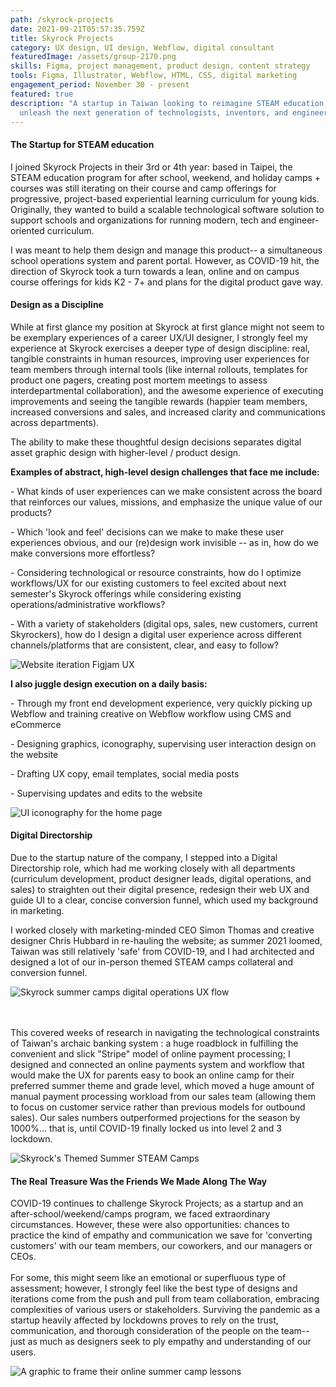```yaml
---
path: /skyrock-projects
date: 2021-09-21T05:57:35.759Z
title: Skyrock Projects
category: UX design, UI design, Webflow, digital consultant
featuredImage: /assets/group-2170.png
skills: Figma, project management, product design, content strategy
tools: Figma, Illustrator, Webflow, HTML, CSS, digital marketing
engagement_period: November 30 - present
featured: true
description: "A startup in Taiwan looking to reimagine STEAM education to
  unleash the next generation of technologists, inventors, and engineers. "
---
```

#### The Startup for STEAM education

I joined Skyrock Projects in their 3rd or 4th year: based in Taipei, the STEAM education program for after school, weekend, and holiday camps + courses was still iterating on their course and camp offerings for progressive, project-based experiential learning curriculum for young kids. Originally, they wanted to build a scalable technological software solution to support schools and organizations for running  modern, tech and engineer-oriented curriculum. 

I was meant to help them design and manage this product-- a simultaneous school operations system and parent portal. However, as COVID-19 hit, the direction of Skyrock took a turn towards a lean, online and on campus course offerings for kids K2 - 7+ and plans for the digital product gave way.

#### **Design as a Discipline**

While at first glance my position at Skyrock at first glance might not seem to be exemplary experiences of a career UX/UI designer, I strongly feel my experience at Skyrock exercises a deeper type of design discipline: real, tangible constraints in human resources, improving user experiences for team members through internal tools (like internal rollouts, templates for product one pagers, creating post mortem meetings to assess interdepartmental collaboration), and the awesome experience of executing improvements and seeing the tangible rewards (happier team members, increased conversions and sales, and increased clarity and communications across departments). 

The ability to make these thoughtful design decisions separates digital asset graphic design with higher-level / product design. 

**Examples of abstract, high-level design challenges that face me include:** 

\- What kinds of user experiences can we make consistent across the board that reinforces our values, missions, and emphasize the unique value of our products? 

\- Which 'look and feel' decisions can we make to make these user experiences obvious, and our (re)design work invisible -- as in, how do we make conversions more effortless? 

\- Considering technological or resource constraints, how do I optimize workflows/UX for our existing customers to feel excited about next semester's Skyrock offerings while considering existing operations/administrative workflows? 

\- With a variety of stakeholders (digital ops, sales, new customers, current Skyrockers), how do I design a digital user experience across different channels/platforms that are consistent, clear, and easy to follow? 

![Website iteration Figjam UX](/assets/screen-shot-2021-09-21-at-4.42.34-pm.png "A Figjam section for Skyrock's web and product iterations")

**I also juggle design execution on a daily basis:** 

\- Through my front end development experience, very quickly picking up Webflow and training creative on Webflow workflow using CMS and eCommerce

\- Designing graphics, iconography, supervising user interaction design on the website 

\- Drafting UX copy, email templates, social media posts

\- Supervising updates and edits to the website

![UI iconography for the home page](/assets/screen-shot-2021-09-21-at-4.44.09-pm.png "Iconography by me for the home page")

#### **Digital Directorship**

Due to the startup nature of the company, I stepped into a Digital Directorship role, which had me working closely with all departments (curriculum development, product designer leads, digital operations, and sales) to straighten out their digital presence, redesign their web UX and guide UI to a clear, concise conversion funnel, which used my background in marketing. 

I worked closely with marketing-minded CEO Simon Thomas and creative designer Chris Hubbard in re-hauling the website; as summer 2021 loomed, Taiwan was still relatively 'safe' from COVID-19, and I had architected and designed a lot of our in-person themed STEAM camps collateral and conversion funnel. 

![Skyrock summer camps digital operations UX flow](/assets/screen-shot-2021-09-21-at-4.58.25-pm.png "Skyrock summer camps digital operations UX flow")

\
\
This covered weeks of research in navigating the technological constraints of Taiwan's archaic banking system : a huge roadblock in fulfilling the convenient and slick "Stripe" model of online payment processing; I designed and connected an online payments system and workflow that would make the UX for parents easy to book an online camp for their preferred summer theme and grade level, which moved a huge amount of manual payment processing workload from our sales team (allowing them to focus on customer service rather than previous models for outbound sales).  Our sales numbers outperformed projections for the season by 1000%... that is, until COVID-19 finally locked us into level 2 and 3 lockdown. 

![Skyrock's Themed Summer STEAM Camps](/assets/email-banner_camp-relaunch_en.png "Skyrock's Themed Summer STEAM Camps")

#### The Real Treasure Was the Friends We Made Along The Way

COVID-19 continues to challenge Skyrock Projects; as a startup and an after-school/weekend/camps program, we faced extraordinary circumstances. However, these were also opportunities: chances to practice the kind of empathy and communication we save for 'converting customers' with our team members, our coworkers, and our managers or CEOs. \
\
For some, this might seem like an emotional or superfluous type of assessment; however, I strongly feel like the best type of designs and iterations come from the push and pull from team collaboration, embracing complexities of various users or stakeholders. Surviving the pandemic as a startup heavily affected by lockdowns proves to rely on the trust, communication, and thorough consideration of the people on the team-- just as much as designers seek to ply empathy and understanding of our users.

![A graphic to frame their online summer camp lessons](/assets/microsoftteams-image-2-.png "A graphic to frame their online summer camp lessons")
